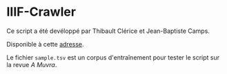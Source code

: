 # IIIF-Crawler

Ce script a été devéloppé par Thibault Clérice et Jean-Baptiste Camps.

Disponible à cette [adresse](https://github.com/Jean-Baptiste-Camps/IIIF-Crawler).

Le fichier `sample.tsv` est un corpus d'entraînement pour tester le script sur la revue *A Muvra*.
